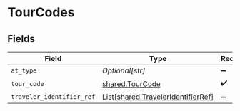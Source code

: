# TourCodes


## Fields

| Field                                                                              | Type                                                                               | Required                                                                           | Description                                                                        | Example                                                                            |
| ---------------------------------------------------------------------------------- | ---------------------------------------------------------------------------------- | ---------------------------------------------------------------------------------- | ---------------------------------------------------------------------------------- | ---------------------------------------------------------------------------------- |
| `at_type`                                                                          | *Optional[str]*                                                                    | :heavy_minus_sign:                                                                 | N/A                                                                                | TourCodes                                                                          |
| `tour_code`                                                                        | [shared.TourCode](../../models/shared/tourcode.md)                                 | :heavy_check_mark:                                                                 | Tour code                                                                          |                                                                                    |
| `traveler_identifier_ref`                                                          | List[[shared.TravelerIdentifierRef](../../models/shared/traveleridentifierref.md)] | :heavy_minus_sign:                                                                 | N/A                                                                                |                                                                                    |